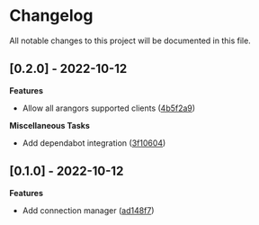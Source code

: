 # Changelog

All notable changes to this project will be documented in this file.

## [0.2.0] - 2022-10-12

**Features**

- Allow all arangors supported clients ([4b5f2a9](https://github.com/gabor-boros/bb8-arangodb/commit/4b5f2a96eaabccc9dae46d41e11d2af2fac29e0f))

**Miscellaneous Tasks**

- Add dependabot integration ([3f10604](https://github.com/gabor-boros/bb8-arangodb/commit/3f10604fc5aec2ad72b5a0c98b9174886a4faeb9))

## [0.1.0] - 2022-10-12

**Features**

- Add connection manager ([ad148f7](https://github.com/gabor-boros/bb8-arangodb/commit/ad148f7afc645a080960043e1042e50ddc090a38))

